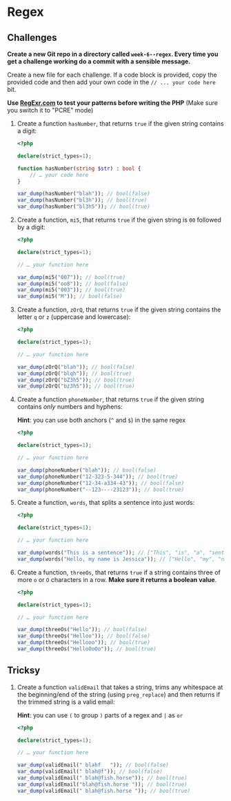 # Regex

## Challenges

**Create a new Git repo in a directory called `week-6--regex`. Every time you get a challenge working do a commit with a sensible message.**

Create a new file for each challenge. If a code block is provided, copy the provided code and then add your own code in the `// ... your code here` bit.

**Use [RegExr.com](https://regexr.com) to test your patterns before writing the PHP** (Make sure you switch it to "PCRE" mode)


1) Create a function `hasNumber`, that returns `true` if the given string contains a digit:

    ```php
    <?php

    declare(strict_types=1);

    function hasNumber(string $str) : bool {
        // … your code here
    }

    var_dump(hasNumber("blah")); // bool(false)
    var_dump(hasNumber("bl3h")); // bool(true)
    var_dump(hasNumber("bl3h5")); // bool(true)
    ```

1) Create a function, `mi5`, that returns `true` if the given string is `00` followed by a digit:

    ```php
    <?php

    declare(strict_types=1);

    // … your function here

    var_dump(mi5("007")); // bool(true)
    var_dump(mi5("oo8")); // bool(false)
    var_dump(mi5("003")); // bool(true)
    var_dump(mi5("M")); // bool(false)
    ```

1) Create a function, `zOrQ`, that returns `true` if the given string contains the letter `q` or `z` (uppercase and lowercase):

    ```php
    <?php

    declare(strict_types=1);

    // … your function here

    var_dump(zOrQ("blah")); // bool(false)
    var_dump(zOrQ("blqh")); // bool(true)
    var_dump(zOrQ("bZ3h5")); // bool(true)
    var_dump(zOrQ("bz3h5")); // bool(true)
    ```

1) Create a function `phoneNumber`, that returns `true` if the given string contains *only* numbers and hyphens:

    **Hint**: you can use both anchors (`^` and `$`) in the same regex

    ```php
    <?php

    declare(strict_types=1);

    // … your function here

    var_dump(phoneNumber("blah")); // bool(false)
    var_dump(phoneNumber("12-323-5-344")); // bool(true)
    var_dump(phoneNumber("12-34-a334-43")); // bool(false)
    var_dump(phoneNumber("--123----23123")); // bool(true)
    ```

1) Create a function, `words`, that splits a sentence into just words:

    ```php
    <?php

    declare(strict_types=1);

    // … your function here

    var_dump(words("This is a sentence")); // ["This", "is", "a", "sentence"]
    var_dump(words("Hello, my name is Jessica")); // ["Hello", "my", "name", "is", "Jessica"]
    ```

1) Create a function, `threeOs`, that returns `true` if a string contains three of more `o` or `O` characters in a row. **Make sure it returns a boolean value**.

    ```php
    <?php

    declare(strict_types=1);

    // … your function here

    var_dump(threeOs("Hello")); // bool(false)
    var_dump(threeOs("Helloo")); // bool(false)
    var_dump(threeOs("Hellooo")); // bool(true)
    var_dump(threeOs("HelloOoOo")); // bool(true)
    ```

## Tricksy

1) Create a function `validEmail` that takes a string, trims any whitespace at the beginning/end of the string (using `preg_replace`) and then returns if the trimmed string is a valid email:

    **Hint**: you can use `(` to group `)` parts of a regex and `|` as `or`

    ```php
    <?php

    declare(strict_types=1);

    // … your function here

    var_dump(validEmail(" blahf   ")); // bool(false)
    var_dump(validEmail(" blah@f")); // bool(false)
    var_dump(validEmail(" blah@fish.horse")); // bool(true)
    var_dump(validEmail("blah@fish.horse ")); // bool(true)
    var_dump(validEmail(" blah@fish.horse ")); // bool(true)
    ```
